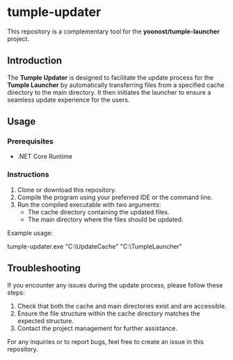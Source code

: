 # tumple-updater

This repository is a complementary tool for the **yoonost/tumple-launcher** project.

## Introduction

The **Tumple Updater** is designed to facilitate the update process for the **Tumple Launcher** by automatically transferring files from a specified cache directory to the main directory. It then initiates the launcher to ensure a seamless update experience for the users.

## Usage

### Prerequisites
- .NET Core Runtime

### Instructions
1. Clone or download this repository.
2. Compile the program using your preferred IDE or the command line.
3. Run the compiled executable with two arguments:
    - The cache directory containing the updated files.
    - The main directory where the files should be updated.

Example usage:

tumple-updater.exe "C:\UpdateCache" "C:\TumpleLauncher"

## Troubleshooting

If you encounter any issues during the update process, please follow these steps:
1. Check that both the cache and main directories exist and are accessible.
2. Ensure the file structure within the cache directory matches the expected structure.
3. Contact the project management for further assistance.

For any inquiries or to report bugs, feel free to create an issue in this repository.
